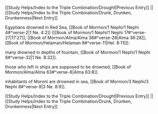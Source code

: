 [[Study Helps/Index to the Triple Combination/Drought|Previous Entry]]  ||  [[Study Helps/Index to the Triple Combination/Drunk, Drunken, Drunkenness|Next Entry]]

 Egyptians drowned in Red Sea, [[Book of Mormon/1 Nephi/1 Nephi 4#^verse-2|1 Ne. 4:2]] ([[Book of Mormon/1 Nephi/1 Nephi 17#^verse-27|17:27]]; [[Book of Mormon/Alma/Alma 36#^verse-28|Alma 36:28]]; [[Book of Mormon/Helaman/Helaman 8#^verse-11|Hel. 8:11]]).

 many drowned in depths of fountain, [[Book of Mormon/1 Nephi/1 Nephi 8#^verse-32|1 Ne. 8:32]].

 those who left in ships are supposed to be drowned, [[Book of Mormon/Alma/Alma 63#^verse-8|Alma 63:8]].

 inhabitants of Moroni are drowned in sea, [[Book of Mormon/3 Nephi/3 Nephi 8#^verse-9|3 Ne. 8:9]].

[[Study Helps/Index to the Triple Combination/Drought|Previous Entry]]  ||  [[Study Helps/Index to the Triple Combination/Drunk, Drunken, Drunkenness|Next Entry]]
